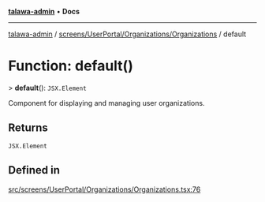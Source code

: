 [**talawa-admin**](../../../../../README.md) • **Docs**

***

[talawa-admin](../../../../../modules.md) / [screens/UserPortal/Organizations/Organizations](../README.md) / default

# Function: default()

\> **default**(): `JSX.Element`

Component for displaying and managing user organizations.

## Returns

`JSX.Element`

## Defined in

[src/screens/UserPortal/Organizations/Organizations.tsx:76](https://github.com/PalisadoesFoundation/talawa-admin/blob/d16b95ee179900e8e32a2296f14e948e6caea05b/src/screens/UserPortal/Organizations/Organizations.tsx#L76)
